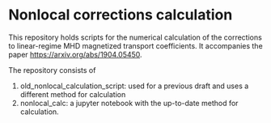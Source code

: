# Nonlocal corrections calculation

This repository holds scripts for the numerical calculation of the corrections to linear-regime MHD magnetized transport coefficients. It accompanies the paper https://arxiv.org/abs/1904.05450.

The repository consists of

1. old_nonlocal_calculation_script: used for a previous draft and uses a different method for calculation
2. nonlocal_calc: a jupyter notebook with the up-to-date method for calculation.

